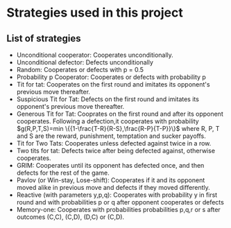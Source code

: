 # Strategies used in this project

## List of strategies
- Unconditional cooperator: Cooperates unconditionally.
- Unconditional defector: Defects unconditionally
- Random: Cooperates or defects with p = 0.5
- Probability p Cooperator: Cooperates or defects with probability p
- Tit for tat: Cooperates on the first round and imitates its opponent's previous move thereafter.
- Suspicious Tit for Tat: Defects on the first round and imitates its opponent's previous move thereafter.
- Generous Tit for Tat: Cooprates on the first round and after its opponent cooperates. Following a defection,it cooperates with probability $g(R,P,T,S)=min \{{1-\frac{T-R}{R-S},\frac{R-P}{T-P}}\}$ where R, P, T and S are the reward, punishment, temptation and sucker payoffs.
- Tit for Two Tats: Cooperates unless defected against twice in a row.
- Two tits for tat: Defects twice after being defected against, otherwise cooperates.
- GRIM: Cooperates until its opponent has defected once, and then defects for the rest of the game.
- Pavlov (or Win-stay, Lose-shift): Cooperates if it and its opponent moved alike in previous move and defects if they moved differently.
- Reactive (with parameters y,p,q): Cooperates with probability y in first round and with probabilities p or q after opponent cooperates or defects 
- Memory-one: Cooperates with probabilities probabilities p,q,r or s after outcomes (C,C), (C,D), (D,C) or (C,D).